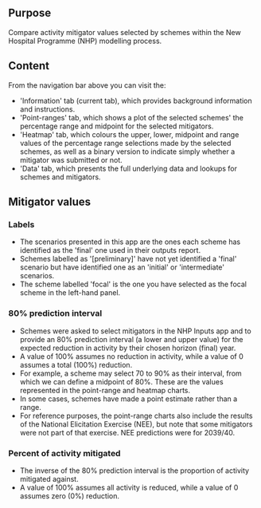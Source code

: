 ## Purpose

Compare activity mitigator values selected by schemes within the New Hospital Programme (NHP) modelling process.

## Content

From the navigation bar above you can visit the:

-   'Information' tab (current tab), which provides background information and instructions.
-   'Point-ranges' tab, which shows a plot of the selected schemes' the percentage range and midpoint for the selected mitigators.
-   'Heatmap' tab, which colours the upper, lower, midpoint and range values of the percentage range selections made by the selected schemes, as well as a binary version to indicate simply whether a mitigator was submitted or not.
-   'Data' tab, which presents the full underlying data and lookups for schemes and mitigators.

## Mitigator values

### Labels

-   The scenarios presented in this app are the ones each scheme has identified as the 'final' one used in their outputs report.
-   Schemes labelled as '[preliminary]' have not yet identified a 'final' scenario but have identified one as an 'initial' or 'intermediate' scenarios.
-   The scheme labelled 'focal' is the one you have selected as the focal scheme in the left-hand panel.

### 80% prediction interval

-   Schemes were asked to select mitigators in the NHP Inputs app and to provide an 80% prediction interval (a lower and upper value) for the expected reduction in activity by their chosen horizon (final) year.
-   A value of 100% assumes no reduction in activity, while a value of 0 assumes a total (100%) reduction.
-   For example, a scheme may select 70 to 90% as their interval, from which we can define a midpoint of 80%. These are the values represented in the point-range and heatmap charts.
-   In some cases, schemes have made a point estimate rather than a range.
-   For reference purposes, the point-range charts also include the results of the National Elicitation Exercise (NEE), but note that some mitigators were not part of that exercise. NEE predictions were for 2039/40.

### Percent of activity mitigated

-   The inverse of the 80% prediction interval is the proportion of activity mitigated against.
-   A value of 100% assumes all activity is reduced, while a value of 0 assumes zero (0%) reduction.

